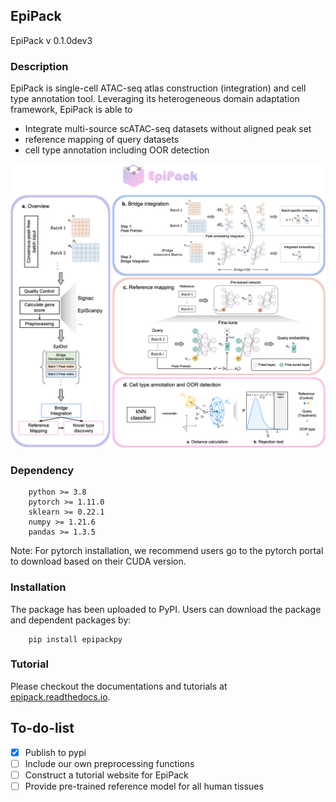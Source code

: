 ## EpiPack
EpiPack v 0.1.0dev3

### Description
EpiPack is single-cell ATAC-seq atlas construction (integration) and cell type annotation tool. Leveraging its heterogeneous domain adaptation framework, EpiPack is able to
* Integrate multi-source scATAC-seq datasets without aligned peak set
* reference mapping of query datasets
* cell type annotation including OOR detection

<img src = "figures/overview.png" width = 600ptx>

### Dependency
```
    python >= 3.8
    pytorch >= 1.11.0
    sklearn >= 0.22.1
    numpy >= 1.21.6
    pandas >= 1.3.5
```
Note: For pytorch installation, we recommend users go to the pytorch portal to download based on their CUDA version.

### Installation
The package has been uploaded to PyPI. Users can download the package and dependent packages by:
```
    pip install epipackpy
```

### Tutorial

Please checkout the documentations and tutorials at [epipack.readthedocs.io](https://epipack.readthedocs.io/).

## To-do-list

- [x] Publish to pypi
- [ ] Include our own preprocessing functions
- [ ] Construct a tutorial website for EpiPack
- [ ] Provide pre-trained reference model for all human tissues
